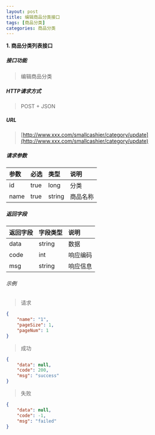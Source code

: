 ```yaml
---
layout: post
title: 编辑商品分类接口
tags: [商品分类]
categories: 商品分类 
---
```


**1\. 商品分类列表接口**

##### 接口功能
> 编辑商品分类

##### HTTP请求方式
> POST + JSON

##### URL
> [http://www.xxx.com/smallcashier/category/update](http://www.xxx.com/smallcashier/category/update)

##### 请求参数

|参数|必选|类型|说明|
|:---|:---|:---|:---|
|id|true|long|分类|
|name|true|string|商品名称|

##### 返回字段

|返回字段|字段类型|说明|
|:---|:---|:---|
|data|string|数据|
|code|int|响应编码|
|msg|string|响应信息|


###### 示例
> 请求
``` json
{
	"name": "1",
	"pageSize": 1,
	"pageNum": 1
}
```
> 成功
``` json
{
    "data": null,
    "code": 200,
    "msg": "success"
}
```
> 失败
``` json
{
    "data": null,
    "code": -1,
    "msg": "failed"
}
```